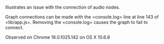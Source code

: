 Illustrates an issue with the connection of audio nodes.

Graph connections can be made with the =console.log= line at line 143
of =lib/app.js=. Removing the =console.log= causes the graph to fail
to connect.

Observed on Chrome 18.0.1025.142 on OS X 10.6.8